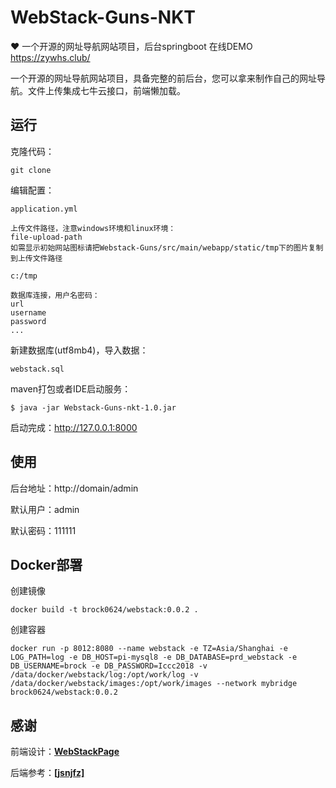 # WebStack-Guns-NKT
 ❤️ 一个开源的网址导航网站项目，后台springboot 在线DEMO https://zywhs.club/

一个开源的网址导航网站项目，具备完整的前后台，您可以拿来制作自己的网址导航。文件上传集成七牛云接口，前端懒加载。

## 运行

克隆代码：

```shell
git clone 
```

编辑配置：

```
application.yml
```

```
上传文件路径，注意windows环境和linux环境：
file-upload-path
如需显示初始网站图标请把Webstack-Guns/src/main/webapp/static/tmp下的图片复制到上传文件路径
```

```
c:/tmp

数据库连接，用户名密码：
url
username
password
...
```

新建数据库(utf8mb4)，导入数据：

```shell
webstack.sql
```

maven打包或者IDE启动服务：

```shell
$ java -jar Webstack-Guns-nkt-1.0.jar
```

启动完成：http://127.0.0.1:8000



## 使用

后台地址：http://domain/admin

默认用户：admin

默认密码：111111

## Docker部署

创建镜像

~~~
docker build -t brock0624/webstack:0.0.2 . 
~~~

创建容器

~~~
docker run -p 8012:8080 --name webstack -e TZ=Asia/Shanghai -e LOG_PATH=log -e DB_HOST=pi-mysql8 -e DB_DATABASE=prd_webstack -e DB_USERNAME=brock -e DB_PASSWORD=Iccc2018 -v /data/docker/webstack/log:/opt/work/log -v /data/docker/webstack/images:/opt/work/images --network mybridge brock0624/webstack:0.0.2 
~~~



## 感谢

前端设计：[**WebStackPage**](https://github.com/WebStackPage/WebStackPage.github.io)

后端参考：[**[jsnjfz]**](https://github.com/jsnjfz/WebStack-Guns)

